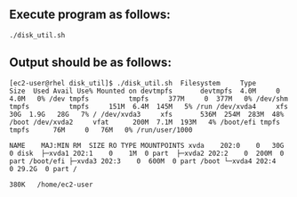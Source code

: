 ## Execute program as follows:
`./disk_util.sh`

## Output should be as follows:
`[ec2-user@rhel disk_util]$ ./disk_util.sh 
Filesystem     Type      Size  Used Avail Use% Mounted on
devtmpfs       devtmpfs  4.0M     0  4.0M   0% /dev
tmpfs          tmpfs     377M     0  377M   0% /dev/shm
tmpfs          tmpfs     151M  6.4M  145M   5% /run
/dev/xvda4     xfs        30G  1.9G   28G   7% /
/dev/xvda3     xfs       536M  254M  283M  48% /boot
/dev/xvda2     vfat      200M  7.1M  193M   4% /boot/efi
tmpfs          tmpfs      76M     0   76M   0% /run/user/1000`

`NAME    MAJ:MIN RM  SIZE RO TYPE MOUNTPOINTS
xvda    202:0    0   30G  0 disk 
├─xvda1 202:1    0    1M  0 part 
├─xvda2 202:2    0  200M  0 part /boot/efi
├─xvda3 202:3    0  600M  0 part /boot
└─xvda4 202:4    0 29.2G  0 part /`

`380K	/home/ec2-user`
